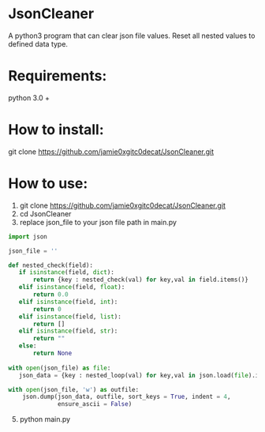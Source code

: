 # JsonCleaner
  A python3 program that can clear json file values. Reset all nested values to defined data type.
# Requirements:
python 3.0 +
# How to install:
git clone https://github.com/jamie0xgitc0decat/JsonCleaner.git
# How to use:
1.  git clone https://github.com/jamie0xgitc0decat/JsonCleaner.git
2.  cd JsonCleaner
3.  replace json_file to your json file path in main.py
 ```python
import json 

json_file = ''

def nested_check(field):
    if isinstance(field, dict):
        return {key : nested_check(val) for key,val in field.items()}
    elif isinstance(field, float):
        return 0.0
    elif isinstance(field, int):
        return 0
    elif isinstance(field, list):
        return []
    elif isinstance(field, str):
        return ""
    else:
        return None
    
with open(json_file) as file:
    json_data = {key : nested_loop(val) for key,val in json.load(file).items()}

with open(json_file, 'w') as outfile:
     json.dump(json_data, outfile, sort_keys = True, indent = 4,
               ensure_ascii = False)

 ```
5.  python main.py


